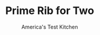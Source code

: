 ---
layout: ../../layouts/MarkdownPostLayout.astro
title: Prime Rib for Two
author: America's Test Kitchen
pubDate: 2023-03-15
description: "How do you transform this most luxurious of roasts from a special- occasion feast into an outstanding (and easy) dinner for two?"
image_url: https://res.cloudinary.com/hksqkdlah/image/upload/ar_1:1,c_fill,dpr_2.0,f_auto,fl_lossy.progressive.strip_profile,g_faces:auto,q_auto:low,w_344/9522_sfs-primerib-27
tags: ["Main Courses","American","Beef","For Two"]
calories: 1985
protein: 62
carbohydrates: 4
fats: 
fiber: 
ingredients: ["1 (1 1/2-pound) bone-in, rib-eye steak, 1½ inches thick",", Salt and pepper","1 tablespoon, vegetable oil","2 tablespoons, minced shallot","1 teaspoon, ketchup","1/4 teaspoon, dried thyme","1/2 cup, beef broth","1/4 cup, red wine"]
serves: 2
time: "1 hour"
instructions: ["Adjust oven rack to lowest position and heat oven to 200 degrees. Pat steak dry with paper towels and season with salt and pepper.","Heat oil in 12-inch skillet over medium-high heat until just smoking. Brown steak all over, 10 to 12 minutes. Transfer steak to wire rack set in rimmed baking sheet. Roast until meat registers 120 to 125 degrees (for medium-rare), 25 to 30 minutes. Transfer steak to cutting board, tent loosely with aluminum foil, and let rest for 5 to 10 minutes.","Meanwhile, pour off all but 2 teaspoons fat from now-empty skillet. Add shallot and cook over medium heat until softened, about 1 minute. Stir in ketchup and thyme and cook until fragrant, about 30 seconds. Add broth and wine and simmer, scraping up any browned bits, until reduced to 1/3 cup, about 10 minutes. Carve bone from steak and cut steak on bias into four ½-inch-thick slices. Serve with jus."]
nutrition: ["993 mg Potassium","480 mg Phosphorus","54 mg Calcium","6 mg Iron","73 mg Magnesium","1047 mg Sodium","13 mg Zinc","78 g Fat","14 mg Niacin (B3)","38 g Monounsaturated","4 g Polyunsaturated","238 mg Cholesterol","32 g Saturated","4 g Trans","15 µg Folate (food)","1 g Sugars","9 µg Vitamin K","298 g Water","4 g Carbs","15 µg Folate equivalent (total)","62 g Protein","2 mg Vitamin E","5 µg Vitamin B12","1 mg Vitamin B6","18 µg Vitamin A","992 kcal Energy","1985 calories"]
notes: "Be sure to brown the edges of the steak to render the fat. You can do this easily by using tongs to hold the steak on its side in the hot pan.&nbsp;"
---